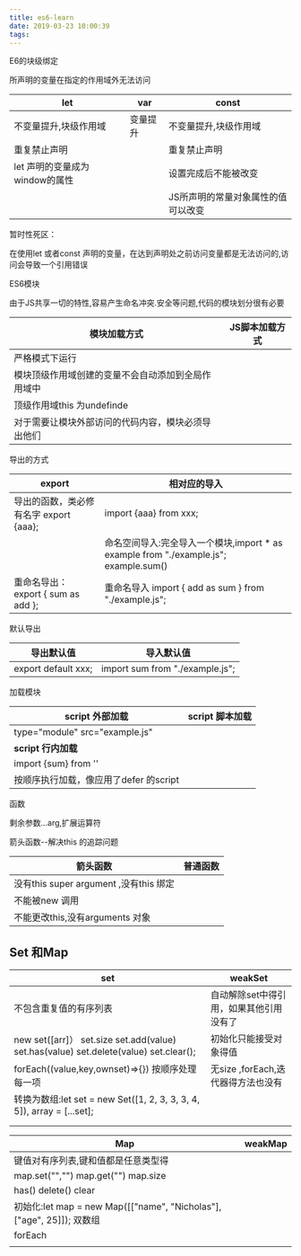 ```yaml
---
title: es6-learn
date: 2019-03-23 10:00:39
tags:
---
```

E6的块级绑定

所声明的变量在指定的作用域外无法访问

| let                            | var      | const                              |
| ------------------------------ | -------- | ---------------------------------- |
| 不变量提升,块级作用域          | 变量提升 | 不变量提升,块级作用域              |
| 重复禁止声明                   |          | 重复禁止声明                       |
| let 声明的变量成为window的属性 |          | 设置完成后不能被改变               |
|                                |          | JS所声明的常量对象属性的值可以改变 |

暂时性死区：

在使用let 或者const 声明的变量，在达到声明处之前访问变量都是无法访问的,访问会导致一个引用错误

ES6模块

由于JS共享一切的特性,容易产生命名冲突.安全等问题,代码的模块划分很有必要

| 模块加载方式                                       | JS脚本加载方式 |
| -------------------------------------------------- | -------------- |
| 严格模式下运行                                     |                |
| 模块顶级作用域创建的变量不会自动添加到全局作用域中 |                |
| 顶级作用域this 为undefinde                         |                |
| 对于需要让模块外部访问的代码内容，模块必须导出他们 |                |

导出的方式

| export                                             | 相对应的导入                                                 |
| -------------------------------------------------- | ------------------------------------------------------------ |
| 导出的函数，类必修有名字 export  {aaa};            | import {aaa} from xxx;                                       |
|                                                    | 命名空间导入:完全导入一个模块,import * as	 example	 from "./example.js"; example.sum() |
| 重命名导出： export	{	sum	as	add	}; | 重命名导入 import	{	add	as	sum	}	from	"./example.js"; |

默认导出

| 导出默认值            | 导入默认值                               |
| --------------------- | ---------------------------------------- |
| export  default  xxx; | import	sum	from	"./example.js"; |

加载模块

| script 外部加载                        | script 脚本加载 |
| -------------------------------------- | --------------- |
| type="module" src="example.js"         |                 |
| **script 行内加载**                    |                 |
| import {sum} from ''                   |                 |
| 按顺序执行加载，像应用了defer 的script |                 |

函数

剩余参数...arg,扩展运算符

箭头函数--解决this 的追踪问题

| 箭头函数                               | 普通函数 |
| -------------------------------------- | -------- |
| 没有this super argument ,没有this 绑定 |          |
| 不能被new 调用                         |          |
| 不能更改this,没有arguments 对象        |          |

## Set 和Map

| set                                                          | weakSet                                 |
| ------------------------------------------------------------ | --------------------------------------- |
| 不包含重复值的有序列表                                       | 自动解除set中得引用，如果其他引用没有了 |
| new set([arr]） set.size  set.add(value) set.has(value)  set.delete(value) set.clear(); | 初始化只能接受对象得值                  |
| forEach((value,key,ownset)=>{}) 按顺序处理每一项             | 无size ,forEach,迭代器得方法也没有      |
| 转换为数组:let	set	=	new	Set([1,	2,	3,	3,	3,	4,	5]),				array	=	[...set]; |                                         |
|                                                              |                                         |
|                                                              |                                         |



| Map                                                          | weakMap |
| ------------------------------------------------------------ | ------- |
| 键值对有序列表,键和值都是任意类型得                          |         |
| map.set("","")  map.get("") map.size                         |         |
| has() delete()  clear                                        |         |
| 初始化:let  map	=	new	Map([["name",	"Nicholas"],	["age",	25]]); 双数组 |         |
| forEach                                                      |         |
|                                                              |         |


